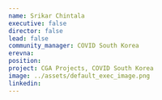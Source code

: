 ```yaml
---
name: Srikar Chintala
executive: false
director: false
lead: false
community_manager: COVID South Korea
erevna:
position:
project: CGA Projects, COVID South Korea
image: ../assets/default_exec_image.png
linkedin:
---
```

